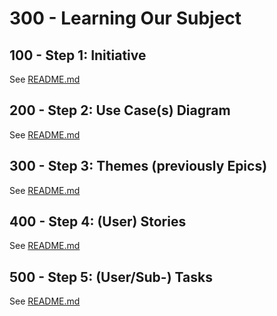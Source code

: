 # 300 - Learning Our Subject

## 100 - Step 1: Initiative

See [README.md](./100/README.md)

## 200 - Step 2: Use Case(s) Diagram

See [README.md](./200/README.md)

## 300 - Step 3: Themes (previously Epics)

See [README.md](./300/README.md)

## 400 - Step 4: (User) Stories

See [README.md](./400/README.md)

## 500 - Step 5: (User/Sub-) Tasks

See [README.md](./500/README.md)
